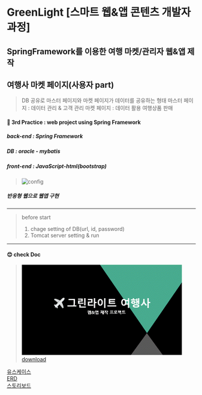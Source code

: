 
# GreenLight [스마트 웹&앱 콘텐츠 개발자과정]
## SpringFramework를 이용한 여행 마켓/관리자 웹&앱 제작
## 여행사 마켓 페이지(사용자 part)
 > DB 공유로 마스터 페이지와 마켓 페이지가 데이터를 공유하는 형태
 > 마스터 페이지 : 데이터 관리 & 고객 관리
 > 마켓 페이지 : 데이터 활용 여행상품 판매
#### :pencil: 3rd Practice : web project using Spring Framework
##### back-end : Spring Framework
##### DB : oracle - mybatis
##### front-end : JavaScript-html(bootstrap)
 > ![config](./img/run1.JPG)
##### 반응형 웹으로 웹앱 구현
 

***

 > before start
 > 1. chage setting of DB(url, id, password)
 > 2. Tomcat server setting & run

***

#### :blush: check Doc
 > ![mainDoc](./doc/3차프로젝트ppt.gif)  
 > [download](./doc/3차프로젝트.ppt)  

[유스케이스](./doc/마켓페이지유스케이스.pdf)  
[ERD](./doc/ERD.pdf)  
[스토리보드](./doc/08.스토리보드.pdf)  
